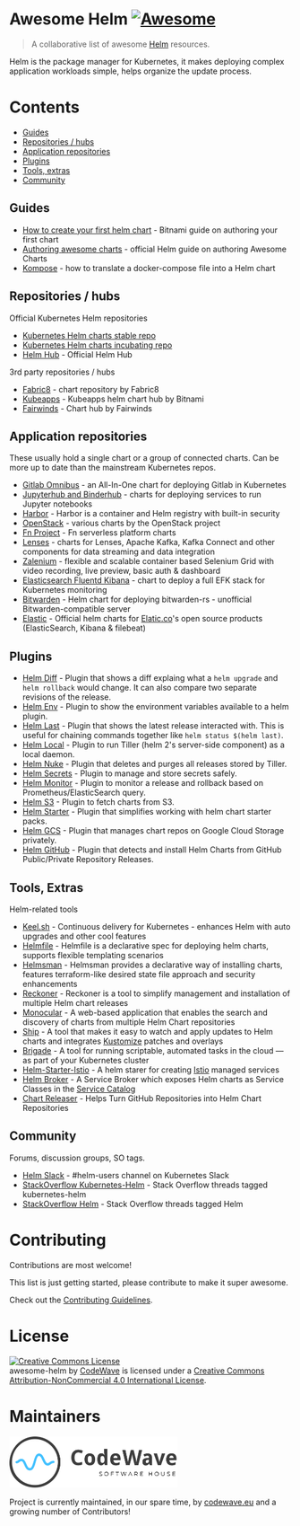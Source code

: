 # Awesome Helm [![Awesome](https://cdn.rawgit.com/sindresorhus/awesome/d7305f38d29fed78fa85652e3a63e154dd8e8829/media/badge.svg)](https://github.com/sindresorhus/awesome)

> A collaborative list of awesome [Helm](https://helm.sh) resources.

Helm is the package manager for Kubernetes, it makes deploying complex application workloads simple, helps organize the update process.

# Contents
<!-- TOC -->

- [Guides](#guides)
- [Repositories / hubs](#repositories--hubs)
- [Application repositories](#application-repositories)
- [Plugins](#plugins)
- [Tools, extras](#tools-extras)
- [Community](#community)


Guides
------
* [How to create your first helm chart](https://docs.bitnami.com/kubernetes/how-to/create-your-first-helm-chart/) - Bitnami guide on authoring your first chart
* [Authoring awesome charts](https://github.com/helm/helm-classic/blob/master/docs/awesome.md) - official Helm guide on authoring Awesome Charts
* [Kompose](https://kubernetes.io/docs/tasks/configure-pod-container/translate-compose-kubernetes/) - how to translate a docker-compose file into a Helm chart

Repositories / hubs
-------------------
Official Kubernetes Helm repositories

* [Kubernetes Helm charts stable repo](https://github.com/helm/charts/tree/master/stable)
* [Kubernetes Helm charts incubating repo](https://github.com/helm/charts/tree/master/incubator)
* [Helm Hub](https://hub.helm.sh) - Official Helm Hub

3rd party repositories / hubs

* [Fabric8](https://fabric8.io/helm/) - chart repository by Fabric8
* [Kubeapps](https://hub.kubeapps.com/) - Kubeapps helm chart hub by Bitnami
* [Fairwinds](https://hub.helm.sh/charts/fairwinds-stable) - Chart hub by Fairwinds

Application repositories
------------------------
These usually hold a single chart or a group of connected charts. Can be more up to date than the mainstream Kubernetes repos.

* [Gitlab Omnibus](https://charts.gitlab.io) - an All-In-One chart for deploying Gitlab in Kubernetes
* [Jupyterhub and Binderhub](https://jupyterhub.github.io/helm-chart/) - charts for deploying services to run Jupyter notebooks
* [Harbor](https://github.com/goharbor/harbor-helm) - Harbor is a container and Helm registry with built-in security
* [OpenStack](https://github.com/openstack/openstack-helm) - various charts by the OpenStack project
* [Fn Project](https://github.com/fnproject/fn-helm) - Fn serverless platform charts
* [Lenses](https://github.com/Landoop/kafka-helm-charts) - charts for Lenses, Apache Kafka, Kafka Connect and other components for data streaming and data integration
* [Zalenium](https://github.com/zalando/zalenium/tree/master/charts/zalenium) - flexible and scalable container based Selenium Grid with video recording, live preview, basic auth & dashboard
* [Elasticsearch Fluentd Kibana](https://github.com/cdwv/efk-stack-helm) - chart to deploy a full EFK stack for Kubernetes monitoring
* [Bitwarden](https://github.com/cdwv/bitwarden-k8s) - Helm chart for deploying bitwarden-rs - unofficial Bitwarden-compatible server
* [Elastic](https://github.com/elastic/helm-charts/) - Official helm charts for [Elatic.co](https://www.elastic.co/)'s open source products (ElasticSearch, Kibana & filebeat)

Plugins
-------

* [Helm Diff](https://github.com/databus23/helm-diff) - Plugin that shows a diff explaing what a `helm upgrade` and `helm rollback` would change. It can also compare two separate revisions of the release.
* [Helm Env](https://github.com/adamreese/helm-env) - Plugin to show the environment variables available to a helm plugin.
* [Helm Last](https://github.com/adamreese/helm-last) - Plugin that shows the latest release interacted with. This is useful for chaining commands together like `helm status $(helm last)`.
* [Helm Local](https://github.com/adamreese/helm-local) - Plugin to run Tiller (helm 2's server-side component) as a local daemon.
* [Helm Nuke](https://github.com/adamreese/helm-nuke) - Plugin that deletes and purges all releases stored by Tiller.
* [Helm Secrets](https://github.com/futuresimple/helm-secrets) - Plugin to manage and store secrets safely.
* [Helm Monitor](https://github.com/ContainerSolutions/helm-monitor) - Plugin to monitor a release and rollback based on Prometheus/ElasticSearch query.
* [Helm S3](https://github.com/hypnoglow/helm-s3) - Plugin to fetch charts from S3.
* [Helm Starter](https://github.com/salesforce/helm-starter) - Plugin that simplifies working with helm chart starter packs.
* [Helm GCS](https://github.com/hayorov/helm-gcs) - Plugin that manages chart repos on Google Cloud Storage privately.
* [Helm GitHub](https://github.com/web-seven/helm-github) - Plugin that detects and install Helm Charts from GitHub Public/Private Repository Releases.

Tools, Extras
-------------
Helm-related tools
* [Keel.sh](https://keel.sh) - Continuous delivery for Kubernetes - enhances Helm with auto upgrades and other cool features
* [Helmfile](https://github.com/roboll/helmfile) - Helmfile is a declarative spec for deploying helm charts, supports flexible templating scenarios
* [Helmsman](https://github.com/Praqma/helmsman) - Helmsman provides a declarative way of installing charts, features terraform-like desired state file approach and security enhancements
* [Reckoner](https://github.com/FairwindsOps/reckoner) - Reckoner is a tool to simplify management and installation of multiple Helm chart releases
* [Monocular](https://github.com/helm/monocular) - A web-based application that enables the search and discovery of charts from multiple Helm Chart repositories
* [Ship](https://github.com/replicatedhq/ship) - A tool that makes it easy to watch and apply updates to Helm charts and integrates [Kustomize](https://kustomize.io) patches and overlays
* [Brigade](https://github.com/brigadecore/brigade) - A tool for running scriptable, automated tasks in the cloud — as part of your Kubernetes cluster
* [Helm-Starter-Istio](https://github.com/salesforce/helm-starter-istio) - A helm starer for creating [Istio](https://istio.io/) managed services
* [Helm Broker](https://github.com/kyma-project/helm-broker) - A Service Broker which exposes Helm charts as Service Classes in the [Service Catalog](https://svc-cat.io/)
* [Chart Releaser](https://github.com/helm/chart-releaser) - Helps Turn GitHub Repositories into Helm Chart Repositories


Community
---------
Forums, discussion groups, SO tags.

* [Helm Slack](http://slack.k8s.io/) - #helm-users channel on Kubernetes Slack
* [StackOverflow Kubernetes-Helm](https://stackoverflow.com/questions/tagged/kubernetes-helm) - Stack Overflow threads tagged kubernetes-helm
* [StackOverflow Helm](https://stackoverflow.com/questions/tagged/helm) - Stack Overflow threads tagged Helm

Contributing
=======================================================================

Contributions are most welcome!

This list is just getting started, please contribute to make it super awesome.

Check out the [Contributing Guidelines](https://github.com/cdwv/awesome-helm/blob/master/CONTRIBUTING.md).


License
=======================================================================

<a rel="license" href="http://creativecommons.org/licenses/by-nc/4.0/"><img alt="Creative Commons License" style="border-width:0" src="https://i.creativecommons.org/l/by-nc/4.0/88x31.png" /></a><br /><span xmlns:dct="http://purl.org/dc/terms/" href="http://purl.org/dc/dcmitype/InteractiveResource" property="dct:title" rel="dct:type">awesome-helm</span> by <a xmlns:cc="http://creativecommons.org" href="https://codewave.eu" property="cc:attributionName" rel="cc:attributionURL">CodeWave</a> is licensed under a <a rel="license" href="http://creativecommons.org/licenses/by-nc/4.0/">Creative Commons Attribution-NonCommercial 4.0 International License</a>.

Maintainers
===========

[<img width="300" title="Codewave.eu" src="cdwv-logo-new.svg">](https://codewave.eu)

Project is currently maintained, in our spare time, by [codewave.eu](https://codewave.eu) and a growing number of Contributors!
